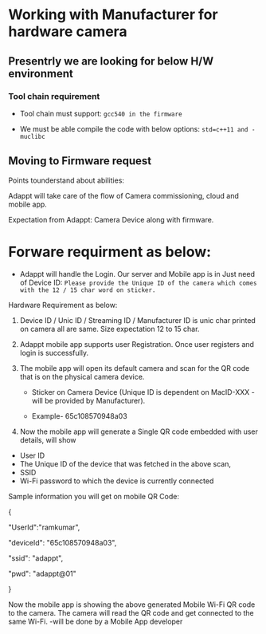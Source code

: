 # Working with Manufacturer for hardware camera

## Presentrly we are looking for below H/W environment

### Tool chain requirement 

- Tool chain must support: 
`gcc540 in the firmware`

- We must be able compile the code with below options:
`std=c++11 and -muclibc`

## Moving to Firmware request
 
Points tounderstand about abilities:

Adappt will take care of the flow of Camera commissioning, cloud and mobile app. 

Expectation from Adappt: Camera Device along with firmware. 

# Forware requirment as below: 

- Adappt will handle the Login. Our server and Mobile app is in Just need of Device ID:
   `Please provide the Unique ID of the camera which comes with the 12 / 15 char word on sticker.`

Hardware Requirement as below:

1. Device ID / Unic ID / Streaming ID / Manufacturer ID is unic char printed on camera all are same.
   Size expectation 12 to 15 char.

2. Adappt mobile app supports user Registration. Once user registers and login is successfully.
   
3. The mobile app will open its default camera and scan for the QR code that is on the physical camera device.
   
	- Sticker on Camera Device (Unique ID is dependent on MacID-XXX - will be provided by Manufacturer).

	- Example- 65c108570948a03

4. Now the mobile app will generate a Single QR code embedded with user details, will show

  - User ID
  - The Unique ID of the device that was fetched in the above scan,
  - SSID
  - Wi-Fi password to which the device is currently connected

Sample information you will get on mobile QR Code:

  { 
  
  "UserId":"ramkumar",
  
  "deviceId": "65c108570948a03",
  
  "ssid": "adappt",
  
  "pwd": "adappt@01"
  
  }
  
Now the mobile app is showing the above generated Mobile Wi-Fi QR code to the camera. The camera will read the QR code and get connected to the same Wi-Fi. -will be done by a Mobile App developer
